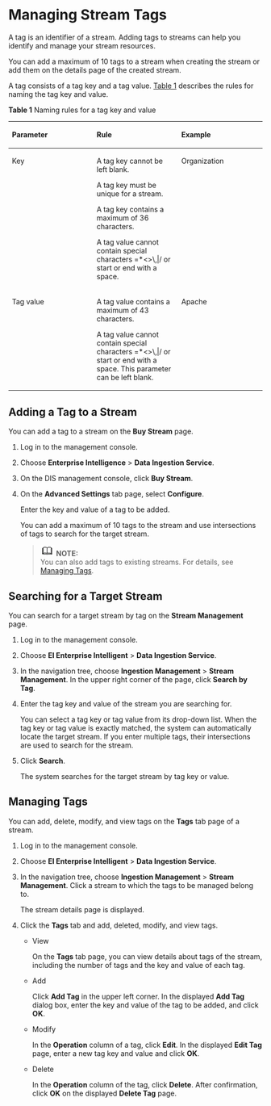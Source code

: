 # Managing Stream Tags<a name="dis_01_0050"></a>

A tag is an identifier of a stream. Adding tags to streams can help you identify and manage your stream resources.

You can add a maximum of 10 tags to a stream when creating the stream or add them on the details page of the created stream.

A tag consists of a tag key and a tag value.  [Table 1](#en-us_topic_0110219762_table16316649132010)  describes the rules for naming the tag key and value.

**Table  1**  Naming rules for a tag key and value

<a name="en-us_topic_0110219762_table16316649132010"></a>
<table><thead align="left"><tr id="en-us_topic_0110219762_row63177491201"><th class="cellrowborder" valign="top" width="33.33333333333333%" id="mcps1.2.4.1.1"><p id="en-us_topic_0110219762_p231714491209"><a name="en-us_topic_0110219762_p231714491209"></a><a name="en-us_topic_0110219762_p231714491209"></a>Parameter</p>
</th>
<th class="cellrowborder" valign="top" width="33.33333333333333%" id="mcps1.2.4.1.2"><p id="en-us_topic_0110219762_p163171849152013"><a name="en-us_topic_0110219762_p163171849152013"></a><a name="en-us_topic_0110219762_p163171849152013"></a>Rule</p>
</th>
<th class="cellrowborder" valign="top" width="33.33333333333333%" id="mcps1.2.4.1.3"><p id="en-us_topic_0110219762_p11317249122016"><a name="en-us_topic_0110219762_p11317249122016"></a><a name="en-us_topic_0110219762_p11317249122016"></a>Example</p>
</th>
</tr>
</thead>
<tbody><tr id="en-us_topic_0110219762_row93171449162013"><td class="cellrowborder" valign="top" width="33.33333333333333%" headers="mcps1.2.4.1.1 "><p id="en-us_topic_0110219762_p931774942019"><a name="en-us_topic_0110219762_p931774942019"></a><a name="en-us_topic_0110219762_p931774942019"></a>Key</p>
</td>
<td class="cellrowborder" valign="top" width="33.33333333333333%" headers="mcps1.2.4.1.2 "><p id="en-us_topic_0110219762_p5771249122112"><a name="en-us_topic_0110219762_p5771249122112"></a><a name="en-us_topic_0110219762_p5771249122112"></a>A tag key cannot be left blank.</p>
<p id="en-us_topic_0110219762_p26351751142112"><a name="en-us_topic_0110219762_p26351751142112"></a><a name="en-us_topic_0110219762_p26351751142112"></a>A tag key must be unique for a stream.</p>
<p id="en-us_topic_0110219762_p93113330223"><a name="en-us_topic_0110219762_p93113330223"></a><a name="en-us_topic_0110219762_p93113330223"></a>A tag key contains a maximum of 36 characters.</p>
<p id="p1225516520470"><a name="p1225516520470"></a><a name="p1225516520470"></a>A tag value cannot contain special characters =*&lt;&gt;\,|/ or start or end with a space.</p>
</td>
<td class="cellrowborder" valign="top" width="33.33333333333333%" headers="mcps1.2.4.1.3 "><p id="en-us_topic_0110219762_p2317144913209"><a name="en-us_topic_0110219762_p2317144913209"></a><a name="en-us_topic_0110219762_p2317144913209"></a>Organization</p>
</td>
</tr>
<tr id="en-us_topic_0110219762_row193176495203"><td class="cellrowborder" valign="top" width="33.33333333333333%" headers="mcps1.2.4.1.1 "><p id="en-us_topic_0110219762_p931714916209"><a name="en-us_topic_0110219762_p931714916209"></a><a name="en-us_topic_0110219762_p931714916209"></a>Tag value</p>
</td>
<td class="cellrowborder" valign="top" width="33.33333333333333%" headers="mcps1.2.4.1.2 "><p id="en-us_topic_0110219762_p14986938142211"><a name="en-us_topic_0110219762_p14986938142211"></a><a name="en-us_topic_0110219762_p14986938142211"></a>A tag value contains a maximum of 43 characters.</p>
<p id="p1111264194711"><a name="p1111264194711"></a><a name="p1111264194711"></a>A tag value cannot contain special characters =*&lt;&gt;\,|/ or start or end with a space. This parameter can be left blank.</p>
</td>
<td class="cellrowborder" valign="top" width="33.33333333333333%" headers="mcps1.2.4.1.3 "><p id="en-us_topic_0110219762_p431704919201"><a name="en-us_topic_0110219762_p431704919201"></a><a name="en-us_topic_0110219762_p431704919201"></a>Apache</p>
</td>
</tr>
</tbody>
</table>

## Adding a Tag to a Stream<a name="section93865701015"></a>

You can add a tag to a stream on the  **Buy Stream**  page.

1.  Log in to the management console.
2.  Choose  **Enterprise Intelligence**  \>  **Data Ingestion Service**.
3.  On the DIS management console, click  **Buy Stream**.
4.  On the  **Advanced Settings**  tab page, select  **Configure**.

    Enter the key and value of a tag to be added.

    You can add a maximum of 10 tags to the stream and use intersections of tags to search for the target stream.

    >![](public_sys-resources/icon-note.gif) **NOTE:**   
    >You can also add tags to existing streams. For details, see  [Managing Tags](#section188067265123).  


## Searching for a Target Stream<a name="section9673161212119"></a>

You can search for a target stream by tag on the  **Stream Management**  page.

1.  Log in to the management console.
2.  Choose  **EI Enterprise Intelligent**  \>  **Data Ingestion Service**.
3.  In the navigation tree, choose  **Ingestion Management**  \>  **Stream Management**. In the upper right corner of the page, click  **Search by Tag**.
4.  Enter the tag key and value of the stream you are searching for.

    You can select a tag key or tag value from its drop-down list. When the tag key or tag value is exactly matched, the system can automatically locate the target stream. If you enter multiple tags, their intersections are used to search for the stream.

5.  Click  **Search**.

    The system searches for the target stream by tag key or value.


## Managing Tags<a name="section188067265123"></a>

You can add, delete, modify, and view tags on the  **Tags**  tab page of a stream.

1.  Log in to the management console.
2.  Choose  **EI Enterprise Intelligent**  \>  **Data Ingestion Service**.
3.  In the navigation tree, choose  **Ingestion Management**  \>  **Stream Management**. Click a stream to which the tags to be managed belong to.

    The stream details page is displayed.

4.  Click the  **Tags**  tab and add, deleted, modify, and view tags.
    -   View

        On the  **Tags**  tab page, you can view details about tags of the stream, including the number of tags and the key and value of each tag.

    -   Add

        Click  **Add Tag**  in the upper left corner. In the displayed  **Add Tag**  dialog box, enter the key and value of the tag to be added, and click  **OK**.

    -   Modify

        In the  **Operation**  column of a tag, click  **Edit**. In the displayed  **Edit Tag**  page, enter a new tag key and value and click  **OK**.

    -   Delete

        In the  **Operation**  column of the tag, click  **Delete**. After confirmation, click  **OK**  on the displayed  **Delete Tag**  page.



